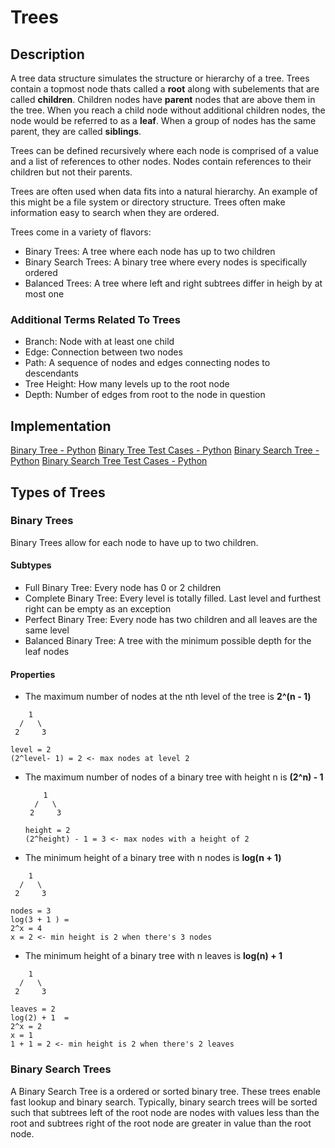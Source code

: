 # Trees
## Description
A tree data structure simulates the structure or hierarchy of a tree. Trees contain a topmost node thats called a **root** along with subelements that are called **children**. Children nodes have **parent** nodes that are above them in the tree. When you reach a child node without additional children nodes, the node would be referred to as a **leaf**. When a group of nodes has the same parent, they are called **siblings**.

Trees can be defined recursively where each node is comprised of a value and a list of references to other nodes. Nodes contain references to their children but not their parents.

Trees are often used when data fits into a natural hierarchy. An example of this might be a file system or directory structure. Trees often make information easy to search when they are ordered.

Trees come in a variety of flavors:
- Binary Trees: A tree where each node has up to two children
- Binary Search Trees: A binary tree where every nodes is specifically ordered
- Balanced Trees: A tree where left and right subtrees differ in heigh by at most one

### Additional Terms Related To Trees
- Branch: Node with at least one child
- Edge: Connection between two nodes
- Path: A sequence of nodes and edges connecting nodes to descendants
- Tree Height: How many levels up to the root node
- Depth: Number of edges from root to the node in question

## Implementation
[Binary Tree - Python](./tree.py)
[Binary Tree Test Cases - Python](./tree_test.py)
[Binary Search Tree - Python](./binary_search_tree.py)
[Binary Search Tree Test Cases - Python](./binary_search_tree_test.py)

## Types of Trees
### Binary Trees
Binary Trees allow for each node to have up to two children.
#### Subtypes
- Full Binary Tree: Every node has 0 or 2 children
- Complete Binary Tree: Every level is totally filled. Last level and furthest right can be empty as an exception
- Perfect Binary Tree: Every node has two children and all leaves are the same level
- Balanced Binary Tree: A tree with the minimum possible depth for the leaf nodes

#### Properties
- The maximum number of nodes at the nth level of the tree is **2^(n - 1)**
```
    1  
  /   \
 2     3  

level = 2
(2^level- 1) = 2 <- max nodes at level 2
```
- The maximum number of nodes of a binary tree with height n is **(2^n) - 1**
  ```
      1  
    /   \
   2     3  

  height = 2
  (2^height) - 1 = 3 <- max nodes with a height of 2
  ```
- The minimum height of a binary tree with n nodes is **log(n + 1)**
```
    1  
  /   \
 2     3  

nodes = 3
log(3 + 1 ) =
2^x = 4
x = 2 <- min height is 2 when there's 3 nodes
```
- The minimum height of a binary tree with n leaves is **log(n) + 1**
```
    1  
  /   \
 2     3  

leaves = 2
log(2) + 1  =
2^x = 2
x = 1
1 + 1 = 2 <- min height is 2 when there's 2 leaves
```


### Binary Search Trees
A Binary Search Tree is a ordered or sorted binary tree. These trees enable fast lookup and binary search. Typically, binary search trees will be sorted such that subtrees left of the root node are nodes with values less than the root and subtrees right of the root node are greater in value than the root node.
